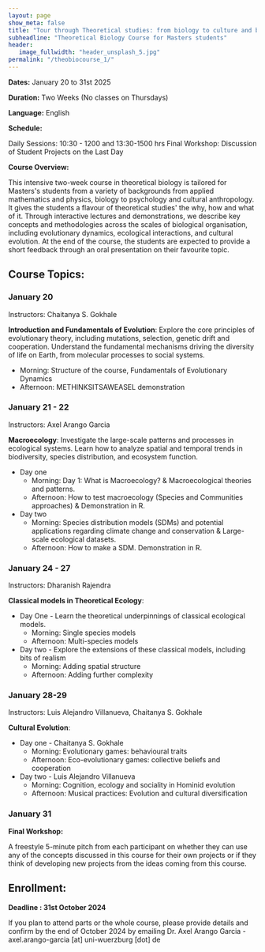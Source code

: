 ```yaml
---
layout: page
show_meta: false
title: "Tour through Theoretical studies: from biology to culture and back"
subheadline: "Theoretical Biology Course for Masters students"
header:
   image_fullwidth: "header_unsplash_5.jpg"
permalink: "/theobiocourse_1/"
---
```




**Dates:** January 20 to 31st 2025

**Duration:** Two Weeks (No classes on Thursdays)

**Language:** English

**Schedule:**

Daily Sessions:  10:30 - 1200 and 13:30-1500 hrs
Final Workshop: Discussion of Student Projects on the Last Day

**Course Overview:**

This intensive two-week course in theoretical biology is tailored for Masters's students from a variety of backgrounds from applied mathematics and physics, biology to psychology and cultural anthropology. 
It gives the students a flavour of theoretical studies' the why, how and what of it. 
Through interactive lectures and demonstrations, we describe key concepts and methodologies across the scales of biological organisation, including evolutionary dynamics, ecological interactions, and cultural evolution.
At the end of the course, the students are expected to provide a short feedback through an oral presentation on their favourite topic.

## Course Topics:

### January 20

Instructors: Chaitanya S. Gokhale

**Introduction and Fundamentals of Evolution**: Explore the core principles of evolutionary theory, including mutations, selection, genetic drift and cooperation. Understand the fundamental mechanisms driving the diversity of life on Earth, from molecular processes to social systems.

* 	Morning: Structure of the course, Fundamentals of Evolutionary Dynamics
* 	Afternoon: METHINKSITSAWEASEL demonstration

### January 21 - 22

Instructors: Axel Arango Garcia

**Macroecology**: Investigate the large-scale patterns and processes in ecological systems. Learn how to analyze spatial and temporal trends in biodiversity, species distribution, and ecosystem function.

* Day one 
	* Morning: Day 1: What is Macroecology? & Macroecological theories and patterns. 
	* Afternoon: How to test macroecology (Species and Communities approaches) & Demonstration in R.
* Day two
	* Morning: Species distribution models (SDMs) and potential applications regarding climate change and conservation & Large-scale ecological datasets. 
	* Afternoon: How to make a SDM. Demonstration in R.

### January 24 - 27

Instructors: Dharanish Rajendra

**Classical models in Theoretical Ecology**: 

* Day One - Learn the theoretical underpinnings of classical ecological models. 
	* 	Morning: Single species models
	* 	Afternoon: Multi-species models
* Day two - Explore the extensions of these classical models, including bits of realism 
	* 	Morning: Adding spatial structure
	* 	Afternoon: Adding further complexity

### January 28-29

Instructors: Luis Alejandro Villanueva, Chaitanya S. Gokhale

**Cultural Evolution**: 

* Day one - Chaitanya S. Gokhale
	* 	Morning: Evolutionary games: behavioural traits
	* 	Afternoon: Eco-evolutionary games: collective beliefs and cooperation
* Day two - Luis Alejandro Villanueva
	* 	Morning: Cognition, ecology and sociality in Hominid evolution
	* 	Afternoon: Musical practices: Evolution and cultural diversification


### January 31

**Final Workshop:**

A freestyle 5-minute pitch from each participant on whether they can use any of the concepts discussed in this course for their own projects or if they think of developing new projects from the ideas coming from this course.

## Enrollment:

**Deadline : 31st October 2024**

If you plan to attend parts or the whole course, please provide details and confirm by the end of October 2024 by emailing Dr. Axel Arango Garcia - axel.arango-garcia [at] uni-wuerzburg [dot] de








